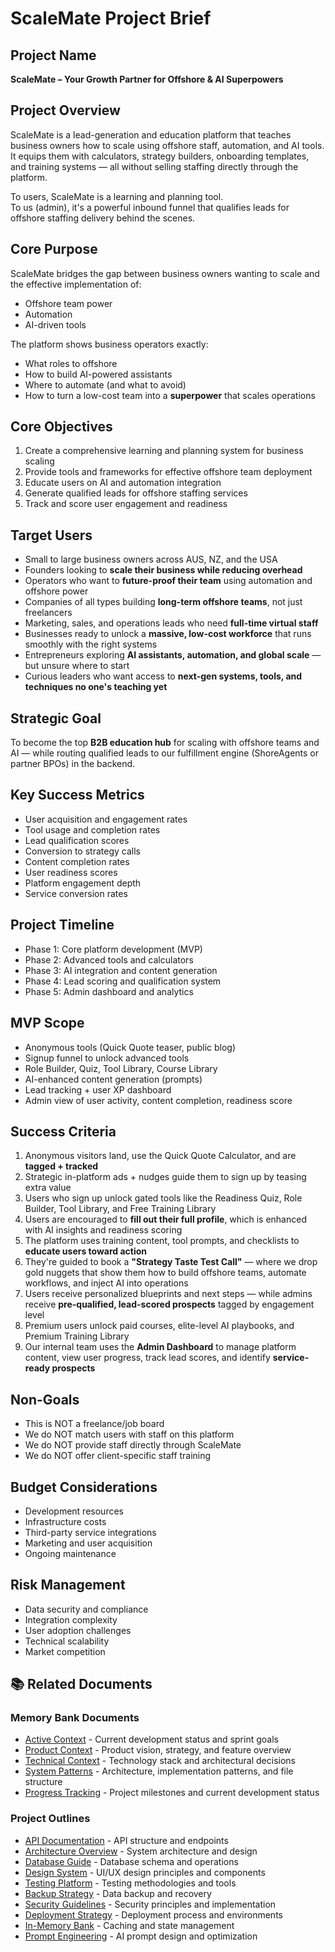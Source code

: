 # ScaleMate Project Brief

## Project Name
**ScaleMate – Your Growth Partner for Offshore & AI Superpowers**

## Project Overview
ScaleMate is a lead-generation and education platform that teaches business owners how to scale using offshore staff, automation, and AI tools. It equips them with calculators, strategy builders, onboarding templates, and training systems — all without selling staffing directly through the platform.

To users, ScaleMate is a learning and planning tool.  
To us (admin), it's a powerful inbound funnel that qualifies leads for offshore staffing delivery behind the scenes.

## Core Purpose
ScaleMate bridges the gap between business owners wanting to scale and the effective implementation of:
- Offshore team power
- Automation
- AI-driven tools

The platform shows business operators exactly:
- What roles to offshore
- How to build AI-powered assistants
- Where to automate (and what to avoid)
- How to turn a low-cost team into a **superpower** that scales operations

## Core Objectives
1. Create a comprehensive learning and planning system for business scaling
2. Provide tools and frameworks for effective offshore team deployment
3. Educate users on AI and automation integration
4. Generate qualified leads for offshore staffing services
5. Track and score user engagement and readiness

## Target Users
- Small to large business owners across AUS, NZ, and the USA
- Founders looking to **scale their business while reducing overhead**
- Operators who want to **future-proof their team** using automation and offshore power
- Companies of all types building **long-term offshore teams**, not just freelancers
- Marketing, sales, and operations leads who need **full-time virtual staff**
- Businesses ready to unlock a **massive, low-cost workforce** that runs smoothly with the right systems
- Entrepreneurs exploring **AI assistants, automation, and global scale** — but unsure where to start
- Curious leaders who want access to **next-gen systems, tools, and techniques no one's teaching yet**

## Strategic Goal
To become the top **B2B education hub** for scaling with offshore teams and AI — while routing qualified leads to our fulfillment engine (ShoreAgents or partner BPOs) in the backend.

## Key Success Metrics
- User acquisition and engagement rates
- Tool usage and completion rates
- Lead qualification scores
- Conversion to strategy calls
- Content completion rates
- User readiness scores
- Platform engagement depth
- Service conversion rates

## Project Timeline
- Phase 1: Core platform development (MVP)
- Phase 2: Advanced tools and calculators
- Phase 3: AI integration and content generation
- Phase 4: Lead scoring and qualification system
- Phase 5: Admin dashboard and analytics

## MVP Scope
- Anonymous tools (Quick Quote teaser, public blog)
- Signup funnel to unlock advanced tools
- Role Builder, Quiz, Tool Library, Course Library
- AI-enhanced content generation (prompts)
- Lead tracking + user XP dashboard
- Admin view of user activity, content completion, readiness score

## Success Criteria
1. Anonymous visitors land, use the Quick Quote Calculator, and are **tagged + tracked**
2. Strategic in-platform ads + nudges guide them to sign up by teasing extra value
3. Users who sign up unlock gated tools like the Readiness Quiz, Role Builder, Tool Library, and Free Training Library
4. Users are encouraged to **fill out their full profile**, which is enhanced with AI insights and readiness scoring
5. The platform uses training content, tool prompts, and checklists to **educate users toward action**
6. They're guided to book a **"Strategy Taste Test Call"** — where we drop gold nuggets that show them how to build offshore teams, automate workflows, and inject AI into operations
7. Users receive personalized blueprints and next steps — while admins receive **pre-qualified, lead-scored prospects** tagged by engagement level
8. Premium users unlock paid courses, elite-level AI playbooks, and Premium Training Library
9. Our internal team uses the **Admin Dashboard** to manage platform content, view user progress, track lead scores, and identify **service-ready prospects**

## Non-Goals
- This is NOT a freelance/job board
- We do NOT match users with staff on this platform
- We do NOT provide staff directly through ScaleMate
- We do NOT offer client-specific staff training

## Budget Considerations
- Development resources
- Infrastructure costs
- Third-party service integrations
- Marketing and user acquisition
- Ongoing maintenance

## Risk Management
- Data security and compliance
- Integration complexity
- User adoption challenges
- Technical scalability
- Market competition

## 📚 Related Documents

### Memory Bank Documents
- [Active Context](./activeContext.md) - Current development status and sprint goals
- [Product Context](./productContext.md) - Product vision, strategy, and feature overview
- [Technical Context](./techContext.md) - Technology stack and architectural decisions
- [System Patterns](./systemPatterns.md) - Architecture, implementation patterns, and file structure
- [Progress Tracking](./progress.md) - Project milestones and current development status

### Project Outlines
- [API Documentation](../docs/project-outlines/api-documentation.md) - API structure and endpoints
- [Architecture Overview](../docs/project-outlines/architecture.md) - System architecture and design
- [Database Guide](../docs/project-outlines/database-guide.md) - Database schema and operations
- [Design System](../docs/project-outlines/design.md) - UI/UX design principles and components
- [Testing Platform](../docs/project-outlines/testing.md) - Testing methodologies and tools
- [Backup Strategy](../docs/project-outlines/backup-history.md) - Data backup and recovery
- [Security Guidelines](../docs/project-outlines/security.md) - Security principles and implementation
- [Deployment Strategy](../docs/project-outlines/deployment.md) - Deployment process and environments
- [In-Memory Bank](../docs/project-outlines/in-memory-bank.md) - Caching and state management
- [Prompt Engineering](../docs/project-outlines/prompt-engineering.md) - AI prompt design and optimization 